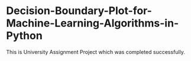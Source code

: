# Decision-Boundary-Plot-for-Machine-Learning-Algorithms-in-Python

This is University Assignment Project which was completed successfully.
